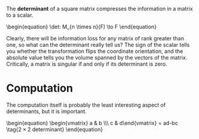The **determinant** of a square matrix compresses the information in a matrix to a scalar. 


\begin{equation}
\det: M_{n \times n}(F) \to F
\end{equation}

Clearly, there will be information loss for any matrix of rank greater than one, so what can the determinant really tell us? The sign of the scalar tells you whether the transformation flips the coordinate orientation, and the absolute value tells you the volume spanned by the vectors of the matrix. Critically, a matrix is singular if and only if its determinant is zero.

# Computation

The computation itself is probably the least interesting aspect of determinants, but it is important.

\begin{equation}
\begin{vmatrix} a & b \\\\\ c & d\end{vmatrix} = ad-bc \tag{$2\times 2$ determinant}
\end{equation}